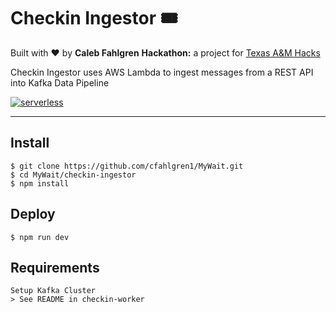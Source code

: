 # Checkin Ingestor 🎟️

Built with ❤️ by **Caleb Fahlgren**
**Hackathon:** a project for [Texas A&M Hacks](https://tamuhack2021.devpost.com/)

Checkin Ingestor uses AWS Lambda to ingest messages from a REST API into Kafka Data Pipeline

[![serverless](http://public.serverless.com/badges/v3.svg)](http://www.serverless.com)

---

## Install

    $ git clone https://github.com/cfahlgren1/MyWait.git
    $ cd MyWait/checkin-ingestor
    $ npm install

## Deploy

    $ npm run dev 

## Requirements

    Setup Kafka Cluster
    > See README in checkin-worker
